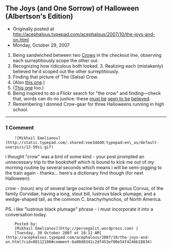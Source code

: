 ## The Joys (and One Sorrow) of Halloween (Albertson's Edition)

 * Originally posted at http://acephalous.typepad.com/acephalous/2007/10/the-joys-and-on.html
 * Monday, October 29, 2007



1.  Being sandwiched between two [Crows](http://acephalous.typepad.com/TheCrow.jpg) in the checkout line, observing each surreptitiously scope the other out.
2.  Recognizing how ridiculous both looked. 3.  Realizing each (mistakenly) believed he'd scoped out the other surreptitiously.
4.  Finding that picture of The (Salsa) Crow.
5.  (Also [this one](http://acephalous.typepad.com/TheCrow3.jpg).)
6.  ([This one](http://acephalous.typepad.com/TheCrow2.jpg) too.)
7.  Being inspired to do a Flickr search for "the crow" and finding—check that, words can do no justice: these [must be](http://acephalous.typepad.com/thecrow4.jpg) [seen to be](http://acephalous.typepad.com/thecrow5.jpg) [believed](http://acephalous.typepad.com/thecrow6.jpg).
8.  Remembering I donned Crow-gear for three Halloweens running in high school. 
		

* * *

### 1 Comment 

		

                
[]()

	

		![Mikhail Emelianov](http://static.typepad.com/.shared:vee3ddd0:typepad:en\_us/default-userpics/13-50si.gif)
	

	

		

i thought "crow" was a bird of some kind - your post prompted an unnecessary trip to the bookshelf which is bound to kick me out of my morning routine by several seconds which means  i will be semi-jogging to the train again - thanks... here's a dictionary find though (for next Halloween):

crow - (noun) any of several large oscine birds of the genus Corvus, of the family Corvidae, having a long, stout bill, lustrous black plumage, and a wedge-shaped tail, as the common C. brachyrhynchos, of North America. 

PS. i like "lustrous black plumage" phrase - i must incorporate it into a conversation today.

	

		Posted by:
		[Mikhail Emelianov](http://pervegalit.wordpress.com) |
		[Tuesday, 30 October 2007 at 10:12 AM](http://acephalous.typepad.com/acephalous/2007/10/the-joys-and-on.html?cid=88112180#comment-6a00d8341c2df453ef00e54f4246b18834)

		

        